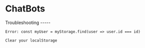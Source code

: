 # ChatBots

Troubleshooting -----

    Error: const myUser = myStorage.find(user => user.id === id) 

    Clear your localStorage